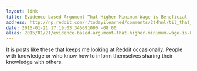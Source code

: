 ```yaml
---
layout: link
title: Evidence-based Argument That Higher Minimum Wage is Beneficial
address: http://np.reddit.com/r/todayilearned/comments/2t4hnl/til_that_all_mcdonalds_employees_over_18_in/cnvy43h?context=3
date: 2015-01-21 17:19:03.345691000 -08:00
alias: 2015/01/21/evidence-based-argument-that-higher-minimum-wage-is-beneficial.html
---
```


It is posts like these that keeps me looking at [Reddit][reddit] occasionally. People with knowledge or who know how to inform themselves sharing their knowledge with others.

[reddit]: http://www.reddit.com

